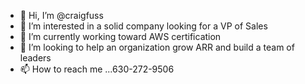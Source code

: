 - 👋 Hi, I’m @craigfuss
- 👀 I’m interested in a solid company looking for a VP of Sales
- 🌱 I’m currently working toward AWS certification
- 💞️ I’m looking to help an organization grow ARR and build a team of leaders
- 📫 How to reach me ...630-272-9506

<!---
craigfuss/craigfuss is a ✨ special ✨ repository because its `README.md` (this file) appears on your GitHub profile.
You can click the Preview link to take a look at your changes.
--->
